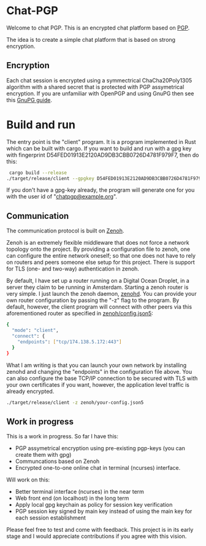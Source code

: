 # Chat-PGP

Welcome to chat PGP. This is an encrypted chat platform based on [PGP](https://en.wikipedia.org/wiki/Pretty_Good_Privacy).

The idea is to create a simple chat platform that is based on strong encryption. 

## Encryption

Each chat session is encrypted using a symmectrical ChaCha20Poly1305 algorithm
with a shared secret that is protected with PGP assymetrical
encryption. If you are unfamiliar with OpenPGP and using GnuPG then see this [GnuPG guide](https://www.gnupg.org/gph/en/manual/c14.html). 

# Build and run

The entry point is the "client" program. It is a program implemented in Rust which can be built with cargo.
If you want to build and run with a gpg key with fingerprint D54FED01913E2120AD9DB3CBB0726D4781F979F7, then do this:

```bash
 cargo build --release
./target/release/client --gpgkey D54FED01913E2120AD9DB3CBB0726D4781F979F7
```

If you don't have a gpg-key already, the program will generate one for you with the user id of "chatpgp@example.org". 

## Communication

The communication protocol is built on [Zenoh](https://github.com/eclipse-zenoh/zenoh).

Zenoh is an extremely flexible middleware that does not force a network topology onto
the project. By providing a configuration file to zenoh, one can configure the entire network oneself; 
so that one does not have to rely on routers and peers someone else setup for
this project. There is support for TLS (one- and two-way) authentication in zenoh.

By default, I have set up a router running on a Digital Ocean Droplet, in a server they claim to be running in Amsterdam.
Starting a zenoh router is very simple. I just launch the zenoh daemon, [zenohd](https://zenoh.io/docs/getting-started/installation/).
You can provide your own router configuration by passing the "-z" flag to the program.
By default, however, the client program will connect with other peers via this aforementioned router as specified in [zenoh/config.json5](https://github.com/Ricardicus/chat-pgp/blob/master/zenoh/config.json5): 
```bash
{
  "mode": "client",
  "connect": {
    "endpoints": ["tcp/174.138.5.172:443"]
  }
}
```

What I am writing is that you can launch your own network by installing zenohd and changing the "endpoints" in the configuration file above.
You can also configure the base TCP/IP connection to be secured with TLS with your own certificates if you want, however, the application level traffic is already encrypted.

```bash
./target/release/client -z zenoh/your-config.json5
```

## Work in progress

This is a work in progress. So far I have this:

- PGP assymetrical encryption using pre-existing pgp-keys (you can create them with gpg)
- Communcations based on Zenoh
- Encrypted one-to-one online chat in terminal (ncurses) interface.

Will work on this:

- Better terminal interface (ncurses) in the near term
- Web front end (on localhost) in the long term
- Apply local gpg keychain as policy for session key verification
- PGP session key signed by main key instead of using the main key for each session establishment

Please feel free to test and come with feedback. This project is in its early stage
and I would appreciate contributions if you agree with this vision.

